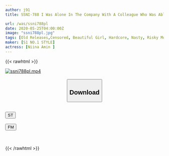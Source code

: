 ```yaml
---
author: j91
title: SSNI-788 I Was Alone In The Company With A Colleague Who Was Able To Work For Me As A Younger Habit ... A Guerrilla Heavy Rain Night, My Reason Was Blown Away. New Name Amin

url: /was/ssni788pl
date: 2020-05-25T04:00:00Z
image: "ssni788pl.jpg"
tags: [Old Releases,Censored, Beautiful Girl, Hardcore, Nasty, Risky Mosaic, Solowork, Squirting]
maker: [S1 NO.1 STYLE]
actress: [Niina Amin ]
---
```



{{< rawhtml >}}

<div class="video" data-videoid="0rA96WR0gRUbo2P">
    <a href="javascript:;">
        <img src="/was/ssni788pl/ssni788pl.jpg" width="WIDTH" height="HEIGHT" alt="ssni788pl.mp4" loading="lazy">
    </a>
</div>

<script type="text/javascript" src="https://j91.asia/asset/on-demand-st.js"></script>

<br>
  <link rel="stylesheet" href="https://j91.asia/asset/bs5.css">
  
  <center>
  <button class="btn btn-primary" type="button" data-bs-toggle="collapse" data-bs-target=".multi-collapse" aria-expanded="false" aria-controls="multiCollapseExample1 multiCollapseExample2"><h2>Download</h2></button></center>
</p>
<div class="row">
  <div class="col">
    <div class="collapse multi-collapse" id="multiCollapseExample1">
      <div class="card card-body">
	      	      <br>
<div class="buttons">  
<a href="https://streamtape.to/v/0rA96WR0gRUbo2P" target="_blank"><button class="btn-hover color-3"><i class="fa fa-download"></i> ST</button></a></div>
    </div>
  </div>
</div>
  <div class="col">
    <div class="collapse multi-collapse" id="multiCollapseExample2">
      <div class="card card-body">
	      <br>
<div class="buttons">
    <a href="https://filemoon.sx/d/tg9xynnqfdpy" target="_blank"><button class="btn-hover color-8"><i class="fa fa-download"></i> FM</button></a></div>
<br><br>
      </div>
    </div>
  </div>
</div>

{{< /rawhtml >}}